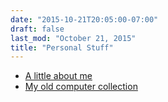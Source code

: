 ```yaml
---
date: "2015-10-21T20:05:00-07:00"
draft: false
last_mod: "October 21, 2015"
title: "Personal Stuff"
---
```


* [A little about me](about.html)
* [My old computer collection](computer-collection.html)

